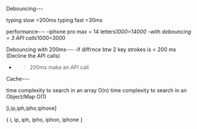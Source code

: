 Debouncing---

typing slow =200ms
typing fast =30ms

performance---
-iphone pro max = 14 letters*1000=14000
-with debouncing = 3 API calls*1000=3000

Debouncing with 200ms---
-if diffrnce btw 2 key strokes is < 200 ms (Decline the API calls)

- > 200ms make an API call

Cache---

time complexity to search in an array O(n)
time complexity to search in an Object/Map O(1)

[i,ip,iph,ipho,iphone]

{
   i,
   ip,
   iph,
   ipho,
   iphon,
   iphone
}
